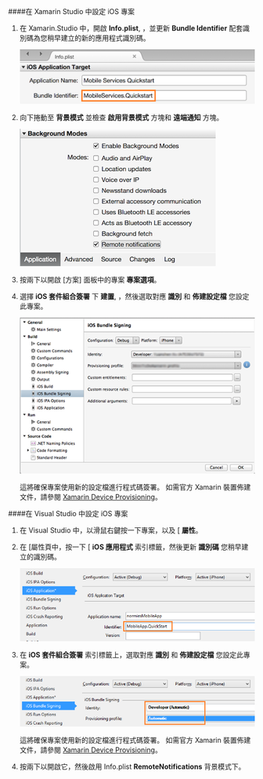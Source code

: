 ####在 Xamarin Studio 中設定 iOS 專案

1. 在 Xamarin.Studio 中，開啟 **Info.plist**, ，並更新 **Bundle Identifier** 配套識別碼為您稍早建立的新的應用程式識別碼。

    ![](./media/app-service-mobile-xamarin-ios-configure-project/mobile-services-ios-push-21.png)

2. 向下捲動至 **背景模式** 並檢查 **啟用背景模式** 方塊和 **遠端通知** 方塊。 

    ![](./media/app-service-mobile-xamarin-ios-configure-project/mobile-services-ios-push-22.png)

3. 按兩下以開啟 [方案] 面板中的專案 **專案選項**。

4.  選擇 **iOS 套件組合簽署** 下 **建置**, ，然後選取對應 **識別** 和 **佈建設定檔** 您設定此專案。 

    ![](./media/app-service-mobile-xamarin-ios-configure-project/mobile-services-ios-push-20.png)

    這將確保專案使用新的設定檔進行程式碼簽署。 如需官方 Xamarin 裝置佈建文件，請參閱 [Xamarin Device Provisioning]。

####在 Visual Studio 中設定 iOS 專案

1. 在 Visual Studio 中，以滑鼠右鍵按一下專案，以及 [ **屬性**。

2. 在 [屬性頁中，按一下 [ **iOS 應用程式** 索引標籤，然後更新 **識別碼** 您稍早建立的識別碼。

    ![](./media/app-service-mobile-xamarin-ios-configure-project/mobile-services-ios-push-23.png)

3. 在 **iOS 套件組合簽署** 索引標籤上，選取對應 **識別** 和 **佈建設定檔** 您設定此專案。 

    ![](./media/app-service-mobile-xamarin-ios-configure-project/mobile-services-ios-push-24.png)

    這將確保專案使用新的設定檔進行程式碼簽署。 如需官方 Xamarin 裝置佈建文件，請參閱 [Xamarin Device Provisioning]。

4. 按兩下以開啟它，然後啟用 Info.plist **RemoteNotifications** 背景模式下。 



[Xamarin Device Provisioning]: http://developer.xamarin.com/guides/ios/getting_started/installation/device_provisioning/

